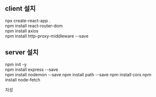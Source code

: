 ## client 설치
npx create-react-app .   
npm install react-router-dom   
npm install axios   
npm install http-proxy-middleware --save   

## server 설치
npm init -y    
npm install express --save   
npm install nodemon --save
npm install path --save
npm install cors
npm install node-fetch

지성